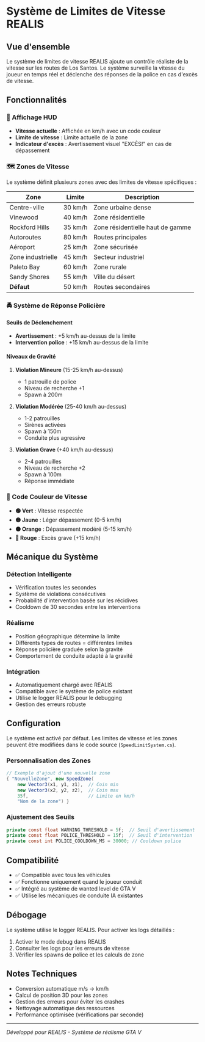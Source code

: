 # Système de Limites de Vitesse REALIS

## Vue d'ensemble

Le système de limites de vitesse REALIS ajoute un contrôle réaliste de la vitesse sur les routes de Los Santos. Le système surveille la vitesse du joueur en temps réel et déclenche des réponses de la police en cas d'excès de vitesse.

## Fonctionnalités

### 🚗 Affichage HUD
- **Vitesse actuelle** : Affichée en km/h avec un code couleur
- **Limite de vitesse** : Limite actuelle de la zone
- **Indicateur d'excès** : Avertissement visuel "EXCÈS!" en cas de dépassement

### 🗺️ Zones de Vitesse
Le système définit plusieurs zones avec des limites de vitesse spécifiques :

| Zone | Limite | Description |
|------|--------|-------------|
| Centre-ville | 30 km/h | Zone urbaine dense |
| Vinewood | 40 km/h | Zone résidentielle |
| Rockford Hills | 35 km/h | Zone résidentielle haut de gamme |
| Autoroutes | 80 km/h | Routes principales |
| Aéroport | 25 km/h | Zone sécurisée |
| Zone industrielle | 45 km/h | Secteur industriel |
| Paleto Bay | 60 km/h | Zone rurale |
| Sandy Shores | 55 km/h | Ville du désert |
| **Défaut** | 50 km/h | Routes secondaires |

### 🚔 Système de Réponse Policière

#### Seuils de Déclenchement
- **Avertissement** : +5 km/h au-dessus de la limite
- **Intervention police** : +15 km/h au-dessus de la limite

#### Niveaux de Gravité
1. **Violation Mineure** (15-25 km/h au-dessus)
   - 1 patrouille de police
   - Niveau de recherche +1
   - Spawn à 200m

2. **Violation Modérée** (25-40 km/h au-dessus)
   - 1-2 patrouilles
   - Sirènes activées
   - Spawn à 150m
   - Conduite plus agressive

3. **Violation Grave** (+40 km/h au-dessus)
   - 2-4 patrouilles
   - Niveau de recherche +2
   - Spawn à 100m
   - Réponse immédiate

### 🎯 Code Couleur de Vitesse
- **🟢 Vert** : Vitesse respectée
- **🟡 Jaune** : Léger dépassement (0-5 km/h)
- **🟠 Orange** : Dépassement modéré (5-15 km/h)
- **🔴 Rouge** : Excès grave (+15 km/h)

## Mécanique du Système

### Détection Intelligente
- Vérification toutes les secondes
- Système de violations consécutives
- Probabilité d'intervention basée sur les récidives
- Cooldown de 30 secondes entre les interventions

### Réalisme
- Position géographique détermine la limite
- Différents types de routes = différentes limites
- Réponse policière graduée selon la gravité
- Comportement de conduite adapté à la gravité

### Intégration
- Automatiquement chargé avec REALIS
- Compatible avec le système de police existant
- Utilise le logger REALIS pour le debugging
- Gestion des erreurs robuste

## Configuration

Le système est activé par défaut. Les limites de vitesse et les zones peuvent être modifiées dans le code source (`SpeedLimitSystem.cs`).

### Personnalisation des Zones
```csharp
// Exemple d'ajout d'une nouvelle zone
{ "NouvelleZone", new SpeedZone(
    new Vector3(x1, y1, z1),  // Coin min
    new Vector3(x2, y2, z2),  // Coin max
    35f,                      // Limite en km/h
    "Nom de la zone") }
```

### Ajustement des Seuils
```csharp
private const float WARNING_THRESHOLD = 5f;  // Seuil d'avertissement
private const float POLICE_THRESHOLD = 15f;  // Seuil d'intervention
private const int POLICE_COOLDOWN_MS = 30000; // Cooldown police
```

## Compatibilité

- ✅ Compatible avec tous les véhicules
- ✅ Fonctionne uniquement quand le joueur conduit
- ✅ Intégré au système de wanted level de GTA V
- ✅ Utilise les mécaniques de conduite IA existantes

## Débogage

Le système utilise le logger REALIS. Pour activer les logs détaillés :
1. Activer le mode debug dans REALIS
2. Consulter les logs pour les erreurs de vitesse
3. Vérifier les spawns de police et les calculs de zone

## Notes Techniques

- Conversion automatique m/s → km/h
- Calcul de position 3D pour les zones
- Gestion des erreurs pour éviter les crashes
- Nettoyage automatique des ressources
- Performance optimisée (vérifications par seconde)

---

*Développé pour REALIS - Système de réalisme GTA V* 